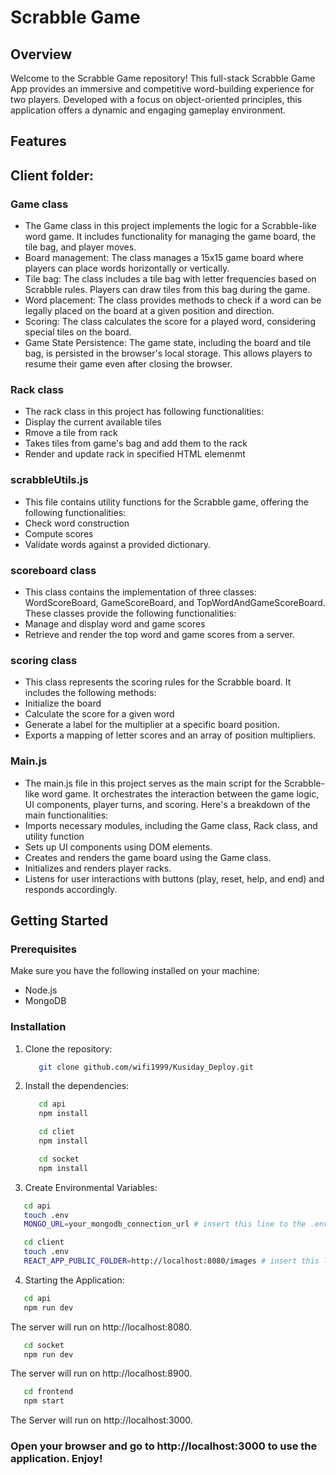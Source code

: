 # Scrabble Game

## Overview

Welcome to the Scrabble Game repository! This full-stack Scrabble Game App provides an immersive and competitive word-building experience for two players. Developed with a focus on object-oriented principles, this application offers a dynamic and engaging gameplay environment.

## Features

## Client folder: 

### Game class 
- The Game class in this project implements the logic for a Scrabble-like word game. It includes functionality for managing the game board, the tile bag, and player moves.
- Board management: The class manages a 15x15 game board where players can place words horizontally or vertically.
- Tile bag: The class includes a tile bag with letter frequencies based on Scrabble rules. Players can draw tiles from this bag during the game.
- Word placement: The class provides methods to check if a word can be legally placed on the board at a given position and direction.
- Scoring: The class calculates the score for a played word, considering special tiles on the board.
- Game State Persistence: The game state, including the board and tile bag, is persisted in the browser's local storage. This allows players to resume their game even after closing the browser.

### Rack class
- The rack class in this project has following functionalities:
- Display the current available tiles
- Rmove a tile from rack
- Takes tiles from game's bag and add them to the rack
- Render and update rack in specified HTML elemenmt

### scrabbleUtils.js 
- This file contains utility functions for the Scrabble game, offering the following functionalities:
- Check word construction
- Compute scores
- Validate words against a provided dictionary.

### scoreboard class 
- This class contains the implementation of three classes: WordScoreBoard, GameScoreBoard, and TopWordAndGameScoreBoard. These classes provide the following functionalities:
- Manage and display word and game scores
- Retrieve and render the top word and game scores from a server.

### scoring class 
- This class represents the scoring rules for the Scrabble board. It includes the following methods:
- Initialize the board
- Calculate the score for a given word
- Generate a label for the multiplier at a specific board position. 
- Exports a mapping of letter scores and an array of position multipliers.

### Main.js 
- The main.js file in this project serves as the main script for the Scrabble-like word game. It orchestrates the interaction between the game logic, UI components, player turns, and scoring. Here's a breakdown of the main functionalities:
- Imports necessary modules, including the Game class, Rack class, and utility function
- Sets up UI components using DOM elements.
- Creates and renders the game board using the Game class.
- Initializes and renders player racks.
- Listens for user interactions with buttons (play, reset, help, and end) and responds accordingly.





## Getting Started

### Prerequisites

Make sure you have the following installed on your machine:

- Node.js
- MongoDB

### Installation

1. Clone the repository:
   ```bash
      git clone github.com/wifi1999/Kusiday_Deploy.git

2. Install the dependencies:  
   ```bash
      cd api
      npm install
   ```
   ```bash 
      cd cliet
      npm install
   ```
   ```bash
      cd socket
      npm install
   ```
   
3. Create Environmental Variables: 
```bash
   cd api 
   touch .env
   MONGO_URL=your_mongodb_connection_url # insert this line to the .env file
``` 
```bash
   cd client
   touch .env
   REACT_APP_PUBLIC_FOLDER=http://localhost:8080/images # insert this line to the .env file
```

4. Starting the Application: 
```bash
   cd api
   npm run dev
```
   The server will run on http://localhost:8080.

```bash
   cd socket
   npm run dev
```
   The server will run on http://localhost:8900.

```bash
   cd frontend
   npm start
```
   The Server will run on http://localhost:3000.

### Open your browser and go to http://localhost:3000 to use the application. Enjoy!




